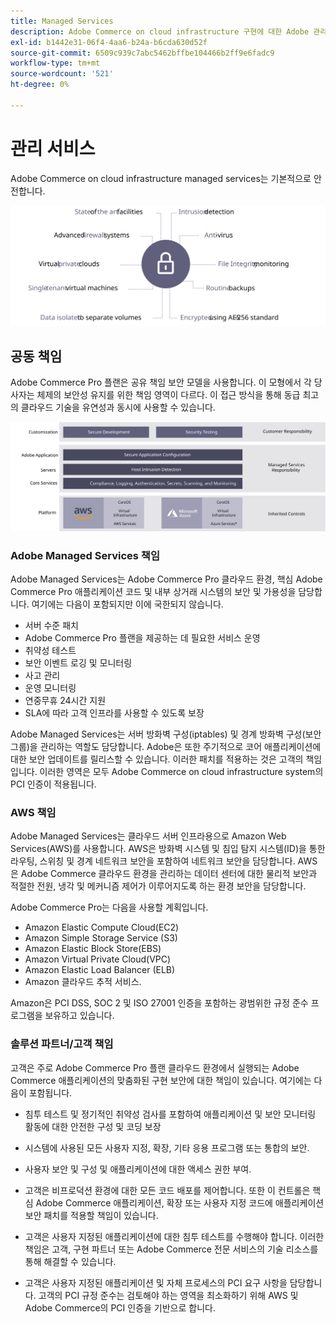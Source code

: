 ```yaml
---
title: Managed Services
description: Adobe Commerce on cloud infrastructure 구현에 대한 Adobe 관리 서비스, 고객 및 클라우드 서비스 공급자의 책임을 검토하십시오.
exl-id: b1442e31-06f4-4aa6-b24a-b6cda630d52f
source-git-commit: 6509c939c7abc5462bffbe104466b2ff9e6fadc9
workflow-type: tm+mt
source-wordcount: '521'
ht-degree: 0%

---
```


# 관리 서비스

Adobe Commerce on cloud infrastructure managed services는 기본적으로 안전합니다.

![Adobe Commerce 관리 서비스를 보여 주는 다이어그램](../../../assets/playbooks/managed-services.svg)

## 공동 책임

Adobe Commerce Pro 플랜은 공유 책임 보안 모델을 사용합니다. 이 모형에서 각 당사자는 체제의 보안성 유지를 위한 책임 영역이 다르다. 이 접근 방식을 통해 동급 최고의 클라우드 기술을 유연성과 동시에 사용할 수 있습니다.

![Adobe Commerce 공유 책임 모델을 보여 주는 다이어그램](../../../assets/playbooks/shared-responsibility.svg)

### Adobe Managed Services 책임

Adobe Managed Services는 Adobe Commerce Pro 클라우드 환경, 핵심 Adobe Commerce Pro 애플리케이션 코드 및 내부 상거래 시스템의 보안 및 가용성을 담당합니다. 여기에는 다음이 포함되지만 이에 국한되지 않습니다.

- 서버 수준 패치
- Adobe Commerce Pro 플랜을 제공하는 데 필요한 서비스 운영
- 취약성 테스트
- 보안 이벤트 로깅 및 모니터링
- 사고 관리
- 운영 모니터링
- 연중무휴 24시간 지원
- SLA에 따라 고객 인프라를 사용할 수 있도록 보장

Adobe Managed Services는 서버 방화벽 구성(iptables) 및 경계 방화벽 구성(보안 그룹)을 관리하는 역할도 담당합니다. Adobe은 또한 주기적으로 코어 애플리케이션에 대한 보안 업데이트를 릴리스할 수 있습니다. 이러한 패치를 적용하는 것은 고객의 책임입니다. 이러한 영역은 모두 Adobe Commerce on cloud infrastructure system의 PCI 인증이 적용됩니다.

### AWS 책임

Adobe Managed Services는 클라우드 서버 인프라용으로 Amazon Web Services(AWS)를 사용합니다. AWS은 방화벽 시스템 및 침입 탐지 시스템(ID)을 통한 라우팅, 스위칭 및 경계 네트워크 보안을 포함하여 네트워크 보안을 담당합니다. AWS은 Adobe Commerce 클라우드 환경을 관리하는 데이터 센터에 대한 물리적 보안과 적절한 전원, 냉각 및 메커니즘 제어가 이루어지도록 하는 환경 보안을 담당합니다.

Adobe Commerce Pro는 다음을 사용할 계획입니다.

- Amazon Elastic Compute Cloud(EC2)
- Amazon Simple Storage Service (S3)
- Amazon Elastic Block Store(EBS)
- Amazon Virtual Private Cloud(VPC)
- Amazon Elastic Load Balancer (ELB)
- Amazon 클라우드 추적 서비스.

Amazon은 PCI DSS, SOC 2 및 ISO 27001 인증을 포함하는 광범위한 규정 준수 프로그램을 보유하고 있습니다.

### 솔루션 파트너/고객 책임

고객은 주로 Adobe Commerce Pro 플랜 클라우드 환경에서 실행되는 Adobe Commerce 애플리케이션의 맞춤화된 구현 보안에 대한 책임이 있습니다. 여기에는 다음이 포함됩니다.

- 침투 테스트 및 정기적인 취약성 검사를 포함하여 애플리케이션 및 보안 모니터링 활동에 대한 안전한 구성 및 코딩 보장

- 시스템에 사용된 모든 사용자 지정, 확장, 기타 응용 프로그램 또는 통합의 보안.

- 사용자 보안 및 구성 및 애플리케이션에 대한 액세스 권한 부여.

- 고객은 비프로덕션 환경에 대한 모든 코드 배포를 제어합니다. 또한 이 컨트롤은 핵심 Adobe Commerce 애플리케이션, 확장 또는 사용자 지정 코드에 애플리케이션 보안 패치를 적용할 책임이 있습니다.

- 고객은 사용자 지정된 애플리케이션에 대한 침투 테스트를 수행해야 합니다. 이러한 책임은 고객, 구현 파트너 또는 Adobe Commerce 전문 서비스의 기술 리소스를 통해 해결할 수 있습니다.

- 고객은 사용자 지정된 애플리케이션 및 자체 프로세스의 PCI 요구 사항을 담당합니다. 고객의 PCI 규정 준수는 검토해야 하는 영역을 최소화하기 위해 AWS 및 Adobe Commerce의 PCI 인증을 기반으로 합니다.
